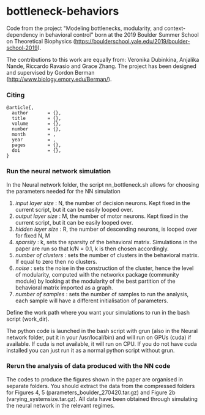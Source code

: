 # bottleneck-behaviors
Code from the project "Modeling bottlenecks, modularity, and context-dependency in behavioral control" born at the 2019 Boulder Summer School on Theoretical Biophysics (https://boulderschool.yale.edu/2019/boulder-school-2019). 

The contributions to this work are equally from: Veronika Dubinkina, Anjalika Nande, Riccardo Ravasio and Grace Zhang. The project has been designed and supervised by Gordon Berman (http://www.biology.emory.edu/Berman/).

### Citing
```
@article{,
  author       = {},
  title        = {},
  volume       = {},
  number       = {},
  month        = ,
  year         = ,
  pages        = {},
  doi          = {},
}
```

### Run the neural network simulation

In the Neural network folder, the script nn_bottleneck.sh allows for choosing the parameters needed for the NN simulation

1. *input layer size*   : N, the number of decision neurons. Kept fixed in the current script, but it can be easily looped over.
2. *output layer size*  : M, the number of motor neurons. Kept fixed in the current script, but it can be easily looped over.
3. *hidden layer size*  : R, the number of descending neurons, is looped over for fixed N, M
4. *sparsity*           : k, sets the sparsity of the behavioral matrix. Simulations in the paper are run so that k/N = 0.1, k is then chosen accordingly.
5. *number of clusters* : sets the number of clusters in the behavioral matrix. If equal to zero then no clusters.
6. *noise*              : sets the noise in the construction of the cluster, hence the level of modularity, computed with the networkx package (community module) by looking at the modularity of the best partition of the behavioral matrix imported as a graph.
7. *number of samples*  : sets the number of samples to run the analysis, each sample will have a different initialisation of parameters.

Define the work path where you want your simulations to run in the bash script (work_dir).

The python code is launched in the bash script with grun (also in the Neural network folder, put it in your /usr/local/bin) and will run on GPUs (cuda) if available. If cuda is not available, it will run on CPU. If you do not have cuda installed you can just run it as a normal python script without grun.

### Rerun the analysis of data produced with the NN code

The codes to produce the figures shown in the paper are organised in separate folders. You should extract the data from the compressed folders for Figures 4, 5 (parameters_boulder_270420.tar.gz) and Figure 2b (varying_systemsize.tar.gz). All data have been obtained through simulating the neural network in the relevant regimes.
